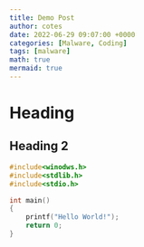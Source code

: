 ```yaml
---
title: Demo Post
author: cotes
date: 2022-06-29 09:07:00 +0000
categories: [Malware, Coding]
tags: [malware]
math: true
mermaid: true
---
```


# Heading
## Heading 2

```c
#include<winodws.h>
#include<stdlib.h>
#include<stdio.h>

int main()
{
	printf("Hello World!");
	return 0;
}
```